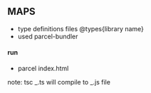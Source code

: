 ## MAPS

- type definitions files @types{library name}
- used parcel-bundler

#### run

- parcel index.html

note: tsc _.ts will compile to _.js file
